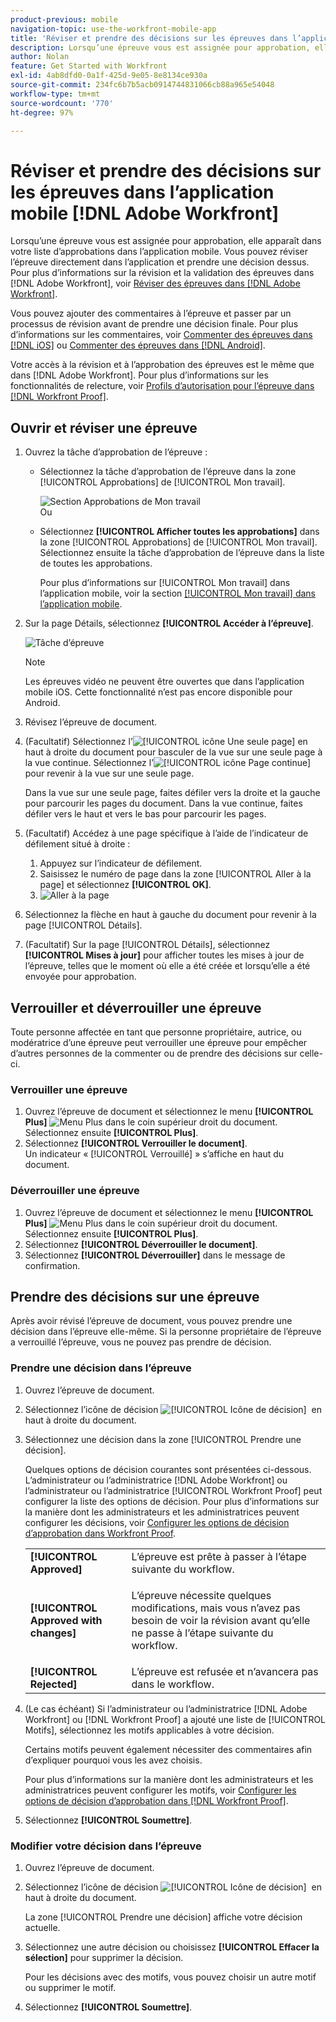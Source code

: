 ```yaml
---
product-previous: mobile
navigation-topic: use-the-workfront-mobile-app
title: 'Réviser et prendre des décisions sur les épreuves dans l’application mobile  [!DNL Adobe Workfront] '
description: Lorsqu’une épreuve vous est assignée pour approbation, elle apparaît dans votre liste d’approbations dans l’application mobile. Vous pouvez réviser l’épreuve directement dans l’application et prendre une décision dessus.
author: Nolan
feature: Get Started with Workfront
exl-id: 4ab8dfd0-0a1f-425d-9e05-8e8134ce930a
source-git-commit: 234fc6b7b5acb0914744831066cb88a965e54048
workflow-type: tm+mt
source-wordcount: '770'
ht-degree: 97%

---
```


# Réviser et prendre des décisions sur les épreuves dans l’application mobile [!DNL Adobe Workfront]

Lorsqu’une épreuve vous est assignée pour approbation, elle apparaît dans votre liste d’approbations dans l’application mobile. Vous pouvez réviser l’épreuve directement dans l’application et prendre une décision dessus. Pour plus d’informations sur la révision et la validation des épreuves dans [!DNL Adobe Workfront], voir [Réviser des épreuves dans  [!DNL Adobe Workfront]](../../../review-and-approve-work/proofing/reviewing-proofs-within-workfront/review-proofs-in-wf.md).

Vous pouvez ajouter des commentaires à l’épreuve et passer par un processus de révision avant de prendre une décision finale. Pour plus d’informations sur les commentaires, voir [Commenter des épreuves dans  [!DNL iOS]](../../../workfront-basics/mobile-apps/using-the-workfront-mobile-app/comment-on-proofs-ios.md) ou [Commenter des épreuves dans  [!DNL Android]](../../../workfront-basics/mobile-apps/using-the-workfront-mobile-app/comment-on-proofs-android.md).

Votre accès à la révision et à l’approbation des épreuves est le même que dans [!DNL Adobe Workfront]. Pour plus d’informations sur les fonctionnalités de relecture, voir [Profils d’autorisation pour l’épreuve dans  [!DNL Workfront Proof]](../../../workfront-proof/wp-acct-admin/account-settings/proof-perm-profiles-in-wp.md).

## Ouvrir et réviser une épreuve

1. Ouvrez la tâche d’approbation de l’épreuve :

   * Sélectionnez la tâche d’approbation de l’épreuve dans la zone [!UICONTROL Approbations] de [!UICONTROL Mon travail].

     ![Section Approbations de Mon travail](assets/mobile-mywork-approvals-338x482.png)\
      Ou

   * Sélectionnez **[!UICONTROL Afficher toutes les approbations]** dans la zone [!UICONTROL Approbations] de [!UICONTROL Mon travail]. Sélectionnez ensuite la tâche d’approbation de l’épreuve dans la liste de toutes les approbations.

     Pour plus d’informations sur [!UICONTROL Mon travail] dans l’application mobile, voir la section [[!UICONTROL Mon travail] dans l’application mobile](../../../workfront-basics/mobile-apps/using-the-workfront-mobile-app/my-work-section-mobile.md).

1. Sur la page Détails, sélectionnez **[!UICONTROL Accéder à l’épreuve]**.

   ![Tâche d’épreuve](assets/mobile-prooftask1-338x516.png)

   >[!NOTE]
   >
   >Les épreuves vidéo ne peuvent être ouvertes que dans l’application mobile iOS. Cette fonctionnalité n’est pas encore disponible pour Android.

1. Révisez l’épreuve de document.
1. (Facultatif) Sélectionnez l’![[!UICONTROL icône Une seule page]](assets/mobile-proofpagingicon1-25x36.png) en haut à droite du document pour basculer de la vue sur une seule page à la vue continue. Sélectionnez l’![[!UICONTROL icône Page continue]](assets/mobile-proofpagingicon2-25x25.png) pour revenir à la vue sur une seule page.

   Dans la vue sur une seule page, faites défiler vers la droite et la gauche pour parcourir les pages du document. Dans la vue continue, faites défiler vers le haut et vers le bas pour parcourir les pages.

1. (Facultatif) Accédez à une page spécifique à l’aide de l’indicateur de défilement situé à droite :

   1. Appuyez sur l’indicateur de défilement.
   1. Saisissez le numéro de page dans la zone [!UICONTROL Aller à la page] et sélectionnez **[!UICONTROL OK]**.
   1. ![Aller à la page](assets/mobile-gotopage-350x224.png)

1. Sélectionnez la flèche en haut à gauche du document pour revenir à la page [!UICONTROL Détails].
1. (Facultatif) Sur la page [!UICONTROL Détails], sélectionnez **[!UICONTROL Mises à jour]** pour afficher toutes les mises à jour de l’épreuve, telles que le moment où elle a été créée et lorsqu’elle a été envoyée pour approbation.

## Verrouiller et déverrouiller une épreuve

Toute personne affectée en tant que personne propriétaire, autrice, ou modératrice d’une épreuve peut verrouiller une épreuve pour empêcher d’autres personnes de la commenter ou de prendre des décisions sur celle-ci.

### Verrouiller une épreuve

1. Ouvrez l’épreuve de document et sélectionnez le menu **[!UICONTROL Plus]** ![Menu Plus](assets/mobile-verticalmoremenu-20x33.png) dans le coin supérieur droit du document. Sélectionnez ensuite **[!UICONTROL Plus]**.
1. Sélectionnez **[!UICONTROL Verrouiller le document]**.\
   Un indicateur « [!UICONTROL Verrouillé] » s’affiche en haut du document.

### Déverrouiller une épreuve

1. Ouvrez l’épreuve de document et sélectionnez le menu **[!UICONTROL Plus]** ![Menu Plus](assets/mobile-verticalmoremenu-20x33.png) dans le coin supérieur droit du document. Sélectionnez ensuite **[!UICONTROL Plus]**.
1. Sélectionnez **[!UICONTROL Déverrouiller le document]**.
1. Sélectionnez **[!UICONTROL Déverrouiller]** dans le message de confirmation.

## Prendre des décisions sur une épreuve

Après avoir révisé l’épreuve de document, vous pouvez prendre une décision dans l’épreuve elle-même. Si la personne propriétaire de l’épreuve a verrouillé l’épreuve, vous ne pouvez pas prendre de décision.

### Prendre une décision dans l’épreuve

1. Ouvrez l’épreuve de document.
1. Sélectionnez l’icône de décision ![[!UICONTROL Icône de décision] &#x200B;](assets/mobile-proofcheckmarkdecisionicon-30x30.png) en haut à droite du document.
1. Sélectionnez une décision dans la zone [!UICONTROL Prendre une décision].

   Quelques options de décision courantes sont présentées ci-dessous. L’administrateur ou l’administratrice [!DNL Adobe Workfront] ou l’administrateur ou l’administratrice [!UICONTROL Workfront Proof] peut configurer la liste des options de décision. Pour plus d’informations sur la manière dont les administrateurs et les administratrices peuvent configurer les décisions, voir [Configurer les options de décision d’approbation dans Workfront Proof](../../../workfront-proof/wp-acct-admin/account-settings/configure-approval-decision-in-wp.md).

   <table style="table-layout:auto"> 
    <col> 
    <col> 
    <tbody> 
     <tr> 
      <td role="rowheader"><strong>[!UICONTROL Approved]</strong></td> 
      <td>L’épreuve est prête à passer à l’étape suivante du workflow.</td> 
     </tr> 
     <tr> 
      <td role="rowheader"><strong>[!UICONTROL Approved with changes]</strong></td> 
      <td> <p>L’épreuve nécessite quelques modifications, mais vous n’avez pas besoin de voir la révision avant qu’elle ne passe à l’étape suivante du workflow.</p> </td> 
     </tr> 
     <tr> 
      <td role="rowheader"><strong>[!UICONTROL Rejected]</strong></td> 
      <td>L’épreuve est refusée et n’avancera pas dans le workflow.</td> 
     </tr> 
    </tbody> 
   </table>

1. (Le cas échéant) Si l’administrateur ou l’administratrice [!DNL Adobe Workfront] ou [!DNL Workfront Proof] a ajouté une liste de [!UICONTROL Motifs], sélectionnez les motifs applicables à votre décision.

   Certains motifs peuvent également nécessiter des commentaires afin d’expliquer pourquoi vous les avez choisis.

   Pour plus d’informations sur la manière dont les administrateurs et les administratrices peuvent configurer les motifs, voir [Configurer les options de décision d’approbation dans  [!DNL Workfront Proof]](../../../workfront-proof/wp-acct-admin/account-settings/configure-approval-decision-in-wp.md).

1. Sélectionnez **[!UICONTROL Soumettre]**.

### Modifier votre décision dans l’épreuve

1. Ouvrez l’épreuve de document.
1. Sélectionnez l’icône de décision ![[!UICONTROL Icône de décision] &#x200B;](assets/mobile-proofcheckmarkdecisionicon-30x30.png) en haut à droite du document.

   La zone [!UICONTROL Prendre une décision] affiche votre décision actuelle.

1. Sélectionnez une autre décision ou choisissez **[!UICONTROL Effacer la sélection]** pour supprimer la décision.

   Pour les décisions avec des motifs, vous pouvez choisir un autre motif ou supprimer le motif.

1. Sélectionnez **[!UICONTROL Soumettre]**.
